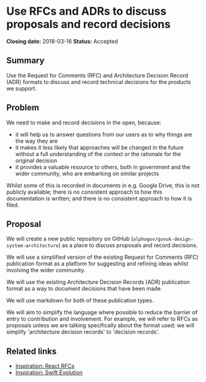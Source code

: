 # Use RFCs and ADRs to discuss proposals and record decisions

**Closing date:** 2018-03-16
**Status:** Accepted

## Summary

Use the Request for Comments (RFC) and Architecture Decision Record (ADR)
formats to discuss and record technical decisions for the products we support.

## Problem

We need to make and record decisions in the open, because:

- it will help us to answer questions from our users as to why things are the
  way they are
- it makes it less likely that approaches will be changed in the future without
  a full understanding of the context or the rationale for the original decision
- it provides a valuable resource to others, both in government and the wider
  community, who are embarking on similar projects

Whilst some of this is recorded in documents in e.g. Google Drive, this is
not publicly available; there is no consistent approach to how this
documentation is written; and there is no consistent approach to how it is
filed.

## Proposal

We will create a new public repository on GitHub
(`alphagov/govuk-design-system-architecture`) as a place to discuss proposals
and record decisions.

We will use a simplified version of the existing Request for Comments (RFC)
publication format as a platform for suggesting and refining ideas whilst
involving the wider community.

We will use the existing Architecture Decision Records (ADR) publication format
as a way to document decisions that have been made.

We will use markdown for both of these publication types.

We will aim to simplify the language where possible to reduce the barrier of
entry to contribution and involvement. For example, we will refer to RFCs as
proposals unless we are talking specifically about the format used; we will
simplify 'architecture decision records' to 'decision records'.

## Related links

- [Inspiration: React RFCs](https://github.com/reactjs/rfcs)
- [Inspiration: Swift Evolution](https://github.com/apple/swift-evolution)

